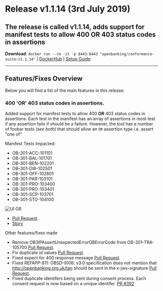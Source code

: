 # Release v1.1.14 (3rd July 2019)

The release is called **v1.1.14**, adds support for manifest tests to allow 400 **OR** 403 status codes in assertions
---
**Download**: `docker run --rm -it -p 8443:8443 "openbanking/conformance-suite:v1.1.14"` | [DockerHub](https://hub.docker.com/r/openbanking/conformance-suite) | [Setup Guide](https://bitbucket.org/openbankingteam/conformance-suite/src/develop/docs/setup-guide.md)

---

## Features/Fixes Overview

Below you will find a list of the main features in this release.

### 400 'OR' 403 status codes in assertions.

Added support for manifest tests to allow 400 **OR** 403 status codes in assertions. Each test in the manifest has an array of assertions in most test if any assertion fails if should be a failure. However, the tool has a number of foobar tests *(see both)* that should allow an `OR` assertion type i.e. assert "one of"

Manifest Tests Impacted:

* OB‌-301-ACC‌-101101
* OB‌-301-BAL‌-101701
* OB‌-301-BEN‌-102201
* OB‌-301-DIR‌-102501
* OB‌-301-OFF‌-102801
* OB‌-301-PAR‌-103101
* OB‌-301-PRO‌-103400
* OB‌-301-PRO‌-103401
* OB‌-301-SCP‌-103701
* OB‌-301-STO‌-104100

![UI OR](https://bitbucket.org/repo/z8qkBnL/images/55902331-Screenshot%202019-07-02%20at%2013.56.28.png)

* [Pull Request](https://bitbucket.org/openbankingteam/conformance-suite/pull-requests/396).
* [Story](https://openbanking.atlassian.net/browse/REFAPP-773)


Other features/fixes made

* Remove OB3IPAssertUnexpectedErrorOBErrorCode from OB-301-TRA-105700 [Pull Request](https://bitbucket.org/openbankingteam/conformance-suite/pull-requests/390).
* Fix duplicate id values [Pull Request](https://bitbucket.org/openbankingteam/conformance-suite/pull-requests/398).
* Fixed expect for 400 response message [Pull Request](https://bitbucket.org/openbankingteam/conformance-suite/pull-requests/393).
* Fixed REFAPP-811: OBSD-9106: v3.0 specification does not mention that http://openbanking.org.uk/tan should be sent in the x-jws-signature  [Pull Request](https://bitbucket.org/openbankingteam/conformance-suite/pull-requests/394).
* Fixed duplicate identifers being sent during consent process. Each consent request is now based on a unique identifer. [PR #392](https://bitbucket.org/openbankingteam/conformance-suite/pull-requests/392)
